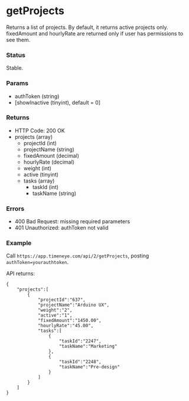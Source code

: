 # getProjects

Returns a list of projects. By default, it returns active projects only. fixedAmount and hourlyRate are returned only if user has permissions to see them.

### Status

Stable.

### Params
* authToken (string)
* [showInactive (tinyint), default = 0]

### Returns
* HTTP Code: 200 OK
* projects (array)
	* projectId (int)
	* projectName (string)
	* fixedAmount (decimal)
	* hourlyRate (decimal)
	* weight (int)
	* active (tinyint)
	* tasks (array)
		* taskId (int)
		* taskName (string)

### Errors
* 400 Bad Request: missing required parameters
* 401 Unauthorized: authToken not valid

### Example
Call `https://app.timeneye.com/api/2/getProjects`, posting `authToken=yourauthtoken`.

API returns:

    {
    	"projects":[
    		{
    			"projectId":"637",
    			"projectName":"Arduino UX",
    			"weight":"2",
    			"active":"1",
    			"fixedAmount":"1450.00",
    			"hourlyRate":"45.00",
    			"tasks":[
    				{
    					"taskId":"2247",
    					"taskName":"Marketing"
    				},
    				{
    					"taskId":"2248",
    					"taskName":"Pre-design"
    				}
    			]
    		}
    	]
    }
	
